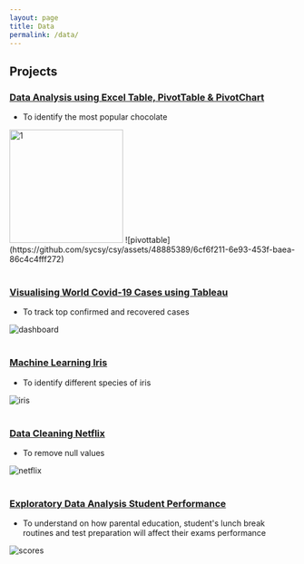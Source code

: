 ```yaml
---
layout: page
title: Data
permalink: /data/
---
```

## Projects
### [Data Analysis using Excel Table, PivotTable & PivotChart](https://medium.com/@sycsy/data-analysis-and-visualisation-using-pivottable-pivotchart-565ee2d0497d)
- To identify the most popular chocolate
<img src="1.png" alt="1" width="200"/>
![pivottable](https://github.com/sycsy/csy/assets/48885389/6cf6f211-6e93-453f-baea-86c4c4fff272)
<br />
<br />

### [Visualising World Covid-19 Cases using Tableau](https://public.tableau.com/app/profile/syvizzes/viz/WorldCovid-19_16871536293740/Dashboard1)
- To track top confirmed and recovered cases

![dashboard](https://github.com/sycsy/csy/assets/48885389/a7a5f62a-18cd-4213-9d3d-4c4c9e58714e)
<br />
<br />

### [Machine Learning Iris](https://github.com/sycsy/data/blob/main/python/project%201%20-%20iris%20ml.ipynb)
- To identify different species of iris

![iris](https://github.com/sycsy/csy/assets/48885389/abc73236-b372-4747-86f4-8aace3dca299)
<br />
<br />

### [Data Cleaning Netflix](https://github.com/sycsy/data/blob/main/python/project%202%20-%20netflix%20data%20cleaning.ipynb)
- To remove null values

![netflix](https://github.com/sycsy/csy/assets/48885389/f676d3a9-3e44-49ef-abc5-5b04998e2ca3)
<br />
<br />

### [Exploratory Data Analysis Student Performance](https://github.com/sycsy/data/blob/main/python/project%203%20-%20student%20performance%20eda.ipynb)
- To understand on how parental education, student's lunch break routines and test preparation will affect their exams performance

![scores](https://github.com/sycsy/csy/assets/48885389/642472a5-4397-460e-a81b-43c25b00bae8)
<br />
<br/>

